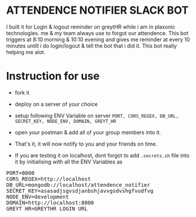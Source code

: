 # ATTENDENCE NOTIFIER SLACK BOT

I built it for Login & logout reminder on greytHR while i am in plaxonic technologies. me & my team always use to forgot our attendence. This bot triggers at 8:10 morning & 10:10 evening and gives me reminder at every 10 minutes untill i do login/logout & tell the bot that i did it. This bot really helping me alot.

# Instruction for use

 * fork it
 * deploy on a server of your choice
 * setup following ENV Variable on server `PORT, CORS_REGEX, DB_URL, SECRET_KEY, NODE_ENV, DOMAIN, GREYT_HR`
 * open your postman & add all of your group members into it.
 * That's it, it will now notify to you and your friends on time.

 * If you are testing it on localhost, dont forgot to add `.secrets.sh` file into it by initialising with all the ENV Variables as

<pre>
PORT=8000
CORS_REGEX=http://localhost
DB_URL=mongodb://localhost/attendence_notifier
SECRET_KEY=asasadjsgvsdjanbshjavvgsdvshgfvudfvg
NODE_ENV=development
DOMAIN=http://localhost:8000
GREYT_HR=GREYTHR_LOGIN_URL
</pre>
